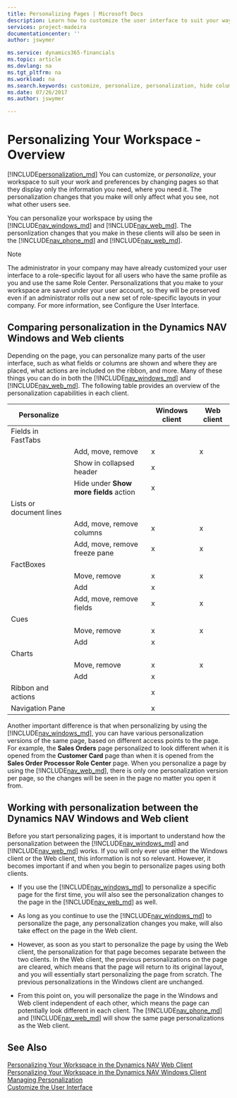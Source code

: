 ```yaml
---
title: Personalizing Pages | Microsoft Docs
description: Learn how to customize the user interface to suit your way of working.
services: project-madeira
documentationcenter: ''
author: jswymer

ms.service: dynamics365-financials
ms.topic: article
ms.devlang: na
ms.tgt_pltfrm: na
ms.workload: na
ms.search.keywords: customize, personalize, personalization, hide columns, remove fields, move fields
ms.date: 07/26/2017
ms.author: jswymer

---
```

# Personalizing Your Workspace - Overview
[!INCLUDE[personalization_md](includes/personalization_md.md)]
You can customize, or *personalize*, your workspace to suit your work and preferences by changing pages so that they display only the information you need, where you need it. The personalization changes that you make will only affect what you see, not what other users see.

You can personalize your workspace by using the [!INCLUDE[nav_windows_md](includes/nav_windows_md.md)] and [!INCLUDE[nav_web_md](includes/nav_web_md.md)]. The personlization changes that you make in these clients will also be seen in the [!INCLUDE[nav_phone_md](includes/nav_phone_md.md)] and [!INCLUDE[nav_web_md](includes/nav_phone_md.md)].
  
> [!NOTE]  
> The administrator in your company may have already customized your user interface to a role-specific layout for all users who have the same profile as you and use the same Role Center. Personalizations that you make to your workspace are saved under your user account, so they will be preserved even if an administrator rolls out a new set of role-specific layouts  in your company. For more information, see Configure the User Interface.

## Comparing personalization in the Dynamics NAV Windows and Web clients
Depending on the page, you can personalize many parts of the user interface, such as what fields or columns are shown and where they are placed, what actions are included on the ribbon, and more. Many of these things you can do in both the  [!INCLUDE[nav_windows_md](includes/nav_windows_md.md)] and [!INCLUDE[nav_web_md](includes/nav_web_md.md)]. The following table provides an overview of the personalization capabilities in each client.

|  Personalize  ||  Windows client  |  Web client  |
|---------------|-|------------------|--------------|
|Fields in FastTabs||||
||Add, move, remove |x|x|
||Show in collapsed header|x||
||Hide under **Show more fields** action|x||
|Lists or document lines ||||
||Add, move, remove columns  |x|x|
||Add, move, remove freeze pane  |x|x|
|FactBoxes|||
||Move, remove|x|x|
||Add|x||
||Add, move, remove fields|x|x|
|Cues||||
||Move, remove|x|x|
||Add |x||
|Charts||||
||Move, remove|x|x|
||Add|x| |
|Ribbon and actions||x||
|Navigation Pane||x||

Another important difference is that when personalizing by using the [!INCLUDE[nav_windows_md](includes/nav_windows_md.md)], you can have various personalization versions of the same page, based on different access points to the page. For example, the **Sales Orders** page personalized to look different when it is opened from the **Customer Card** page than when it is opened from the **Sales Order Processor Role Center** page. When you personalize a page by using the [!INCLUDE[nav_web_md](includes/nav_web_md.md)], there is only one personalization version per page, so the changes will be seen in the page no matter you open it from.   

##  <a name="PersonalizationWinWeb"></a> Working with personalization between the Dynamics NAV Windows and Web client
Before you start personalizing pages, it is important to understand how the personalization between the [!INCLUDE[nav_windows_md](includes/nav_windows_md.md)] and [!INCLUDE[nav_web_md](includes/nav_web_md.md)] works. If you will only ever use either the Windows client or the Web client, this information is not so relevant. However, it becomes important if and when you begin to personalize pages using both clients.  

-   If you use the [!INCLUDE[nav_windows_md](includes/nav_windows_md.md)] to personalize a specific page for the first time, you will also see the personalization changes to the page in the [!INCLUDE[nav_web_md](includes/nav_web_md.md)] as well.

-   As long as you continue to use the [!INCLUDE[nav_windows_md](includes/nav_windows_md.md)] to personalize the page, any personalization changes you make, will also take effect on the page in the Web client.

-   However, as soon as you start to personalize the page by using the Web client, the personalization for that page becomes separate between the two clients. In the Web client, the previous personalizations on the page are cleared, which means that the page will return to its original layout, and you will essentially start personalizing the page from scratch. The previous personalizations in the Windows client are unchanged.

- From this point on, you will personalize the page in the Windows and Web client independent of each other, which means the page can potentially look different in each client. The [!INCLUDE[nav_phone_md](includes/nav_phone_md.md)] and [!INCLUDE[nav_web_md](includes/nav_phone_md.md)] will show the same page personalizations as the Web client.  

## See Also
[Personalizing Your Workspace in the Dynamics NAV Web Client](ui-personalization-user.md)  
[Personalizing Your Workspace in the Dynamics NAV Windows Client](ui-personalization-windows-client.md)  
[Managing Personalization](ui-personalization-manage.md)  
[Customize the User Interface](customize-the-user-interface.md)  
